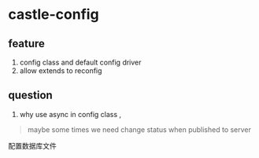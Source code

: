 # castle-config

## feature
1. config class and default config driver
2. allow extends to reconfig

## question 
1. why use async in config class ,
> maybe some times we need change status when published to server

配置数据库文件